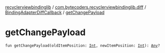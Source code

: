 [recyclerviewbindinglib](../../index.md) / [com.bytecoders.recyclerviewbindinglib.diff](../index.md) / [BindingAdapterDiffCallback](index.md) / [getChangePayload](./get-change-payload.md)

# getChangePayload

`fun getChangePayload(oldItemPosition: `[`Int`](https://kotlinlang.org/api/latest/jvm/stdlib/kotlin/-int/index.html)`, newItemPosition: `[`Int`](https://kotlinlang.org/api/latest/jvm/stdlib/kotlin/-int/index.html)`): `[`Any`](https://kotlinlang.org/api/latest/jvm/stdlib/kotlin/-any/index.html)`?`
